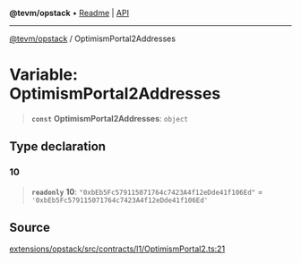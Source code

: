 **@tevm/opstack** • [Readme](../README.md) \| [API](../globals.md)

***

[@tevm/opstack](../README.md) / OptimismPortal2Addresses

# Variable: OptimismPortal2Addresses

> **`const`** **OptimismPortal2Addresses**: `object`

## Type declaration

### 10

> **`readonly`** **10**: `"0xbEb5Fc579115071764c7423A4f12eDde41f106Ed"` = `'0xbEb5Fc579115071764c7423A4f12eDde41f106Ed'`

## Source

[extensions/opstack/src/contracts/l1/OptimismPortal2.ts:21](https://github.com/evmts/tevm-monorepo/blob/main/extensions/opstack/src/contracts/l1/OptimismPortal2.ts#L21)
